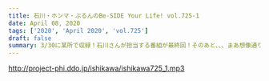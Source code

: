 ```yaml
---
title: 石川・ホンマ・ぶるんのBe-SIDE Your Life! vol.725-1
date: April 08, 2020
tags: ['2020', 'April 2020', 'vol.725']
draft: false
summary: 3/30に某所で収録！石川さんが担当する番組が最終回！そのあと、、、まあ想像通りです。
---
```


http://project-phi.ddo.jp/ishikawa/ishikawa725_1.mp3
